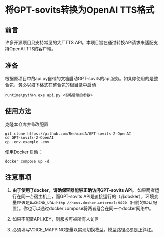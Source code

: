 # 将GPT-sovits转换为OpenAI TTS格式

## 前言

许多开源项目只支持常见的大厂TTS API。本项目旨在通过转换API请求来适配支持OpenAI TTS的客户端。

## 准备

根据原项目中的api.py自带的文档启动GPT-sovits的api服务。如果你使用的是整合包，务必以如下格式在整合包的根目录中启动：

```shell
runtime\python.exe api.py <省略后续的参数>
```

## 使用方法

克隆本仓库并修改配置

```shell
git clone https://github.com/RedwindA/GPT-sovits-2-OpenAI
cd GPT-sovits-2-OpenAI
cp .env.example .env
```

使用Docker 启动：

```shell
docker compose up -d
```

## 注意事项

1. **由于使用了docker，请确保容器能够正确访问GPT-sovits API。**
如果两者运行在同一台宿主机上，而GPT-sovits API是直接运行的（非docker），环境变量应该是`BACKEND_URL=http://host.docker.internal:9880`（目前的默认配置）。你也可以通过docker compose将两者组合在同一个docker网络中。

2. 如果不配置API_KEY，则服务可被所有人访问

3. 必须填写VOICE_MAPPING变量以实现切换模型。模型路径必须是正斜杠。
